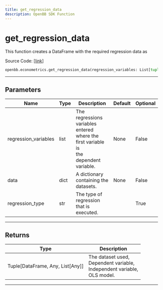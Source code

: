 ```yaml
---
title: get_regression_data
description: OpenBB SDK Function
---
```


# get_regression_data

This function creates a DataFrame with the required regression data as

Source Code: [[link](https://github.com/OpenBB-finance/OpenBBTerminal/tree/main/openbb_terminal/econometrics/regression_model.py#L114)]

```python
openbb.econometrics.get_regression_data(regression_variables: List[tuple], data: Dict[str, pd.DataFrame], regression_type: str = "")
```

---

## Parameters

| Name | Type | Description | Default | Optional |
| ---- | ---- | ----------- | ------- | -------- |
| regression_variables | list | The regressions variables entered where the first variable is<br/>the dependent variable. | None | False |
| data | dict | A dictionary containing the datasets. | None | False |
| regression_type | str | The type of regression that is executed. |  | True |


---

## Returns

| Type | Description |
| ---- | ----------- |
| Tuple[DataFrame, Any, List[Any]] | The dataset used,<br/>Dependent variable,<br/>Independent variable,<br/>OLS model. |
---

